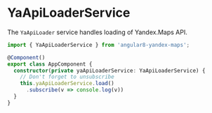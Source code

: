 # YaApiLoaderService


The `YaApiLoader` service handles loading of Yandex.Maps API.

```ts
import { YaApiLoaderService } from 'angular8-yandex-maps';

@Component()
export class AppComponent {
  constructor(private yaApiLoaderService: YaApiLoaderService) {
    // Don't forget to unsubscribe
    this.yaApiLoaderService.load()
      .subscribe(v => console.log(v))
  }
}
```

